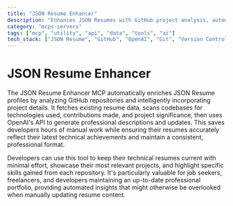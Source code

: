 ```yaml
---
title: "JSON Resume Enhancer"
description: "Enhances JSON Resumes with GitHub project analysis, automatically updating profiles with relevant project details using AI."
category: "mcps-servers"
tags: ["mcp", "utility", "api", "data", "tools", "ai"]
tech_stack: ["JSON Resume", "GitHub", "OpenAI", "Git", "Version Control"]
---
```


# JSON Resume Enhancer

The JSON Resume Enhancer MCP automatically enriches JSON Resume profiles by analyzing GitHub repositories and intelligently incorporating project details. It fetches existing resume data, scans codebases for technologies used, contributions made, and project significance, then uses OpenAI's API to generate professional descriptions and updates. This saves developers hours of manual work while ensuring their resumes accurately reflect their latest technical achievements and maintain a consistent, professional format.

Developers can use this tool to keep their technical resumes current with minimal effort, showcase their most relevant projects, and highlight specific skills gained from each repository. It's particularly valuable for job seekers, freelancers, and developers maintaining an up-to-date professional portfolio, providing automated insights that might otherwise be overlooked when manually updating resume content.
